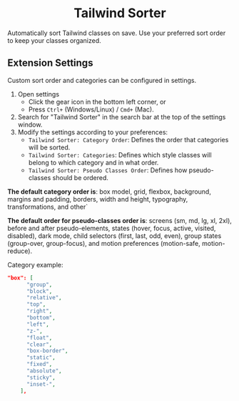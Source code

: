 <div align="center">
<h1>Tailwind Sorter</h1>
</div>

Automatically sort Tailwind classes on save. Use your preferred sort order to keep your classes organized.

<!-- <img width="627" alt="beforeandafter" src="https://github.com/dejmedus/css-style-sorter/assets/59973863/3c79e2f6-81ea-4920-bb11-143bb56d2e6d"> -->

## Extension Settings

Custom sort order and categories can be configured in settings.

1. Open settings
   - Click the gear icon in the bottom left corner, or
   - Press `Ctrl+` (Windows/Linux) / `Cmd+` (Mac).
2. Search for "Tailwind Sorter" in the search bar at the top of the settings window.
3. Modify the settings according to your preferences:
   - `Tailwind Sorter: Category Order`: Defines the order that categories will be sorted.
   - `Tailwind Sorter: Categories`: Defines which style classes will belong to which category and in what order.
   - `Tailwind Sorter: Pseudo Classes Order`: Defines how pseudo-classes should be ordered.

**The default category order is**: box model, grid, flexbox, background, margins and padding, borders, width and height, typography, transformations, and other`

**The default order for pseudo-classes order is**: screens (sm, md, lg, xl, 2xl), before and after pseudo-elements, states (hover, focus, active, visited, disabled), dark mode, child selectors (first, last, odd, even), group states (group-over, group-focus), and motion preferences (motion-safe, motion-reduce).

Category example:

```json
"box": [
      "group",
      "block",
      "relative",
      "top",
      "right",
      "bottom",
      "left",
      "z-",
      "float",
      "clear",
      "box-border",
      "static",
      "fixed",
      "absolute",
      "sticky",
      "inset-",
    ],
```

<!-- ## Release Notes

### 1.0.0

Initial release
-->
